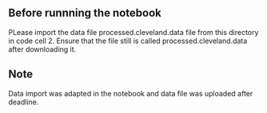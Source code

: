 ## Before runnning the notebook
PLease import the data file processed.cleveland.data file from this directory in code cell 2. Ensure that the file still is called processed.cleveland.data after downloading it.
## Note
Data import was adapted in the notebook and data file was uploaded after deadline.